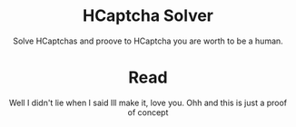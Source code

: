 <h1 align="center"> HCaptcha Solver </h1>
<p align="center"> Solve HCaptchas and proove to HCaptcha you are worth to be a human. </p>

<h1 align="center"> Read </h1>
<p align="center"> Well I didn't lie when I said Ill make it, love you. Ohh and this is just a proof of concept </p>
